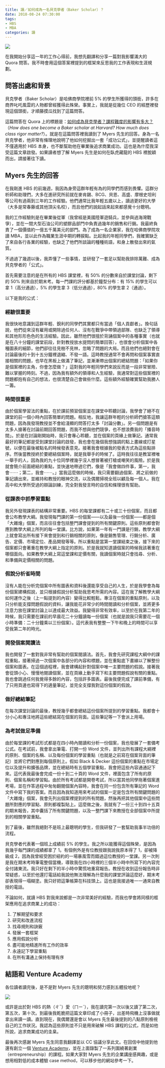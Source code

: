```yaml
---
title: 讀／如何成為一名貝克學者（Baker Scholar）？
date: 2018-08-24 07:30:00
tags:
- HBS
- MBA
categories: 讀
---
```


![](cover.jpg)

在我開始分享這一年的工作心得前，我想先翻譯和分享一篇對我影響滿大的 Quora 問答。我不時會用這個答案裡提到的框架來反思我的工作表現和生涯規劃。

## 問答出處和背景

貝克學者（Baker Scholar）是哈佛商學院裡前 5% 的學生所獲得的頭銜，許多在商界叱吒風雲的人物都曾經獲得此殊榮。事實上，我就是從幾位 CEO 的經歷裡發現這個頭銜，才順藤摸瓜找到了這篇問答。

這篇問答在 Quora 上的標題是：[如何成為貝克學者？課程難度的影響有多大？](https://www.quora.com/How-does-one-become-a-Baker-scholar-at-Harvard-How-much-does-class-rigor-matter)（*How does one become a Baker scholar at Harvard? How much does class rigor matter?*）。就是在這篇問答裡我讀到了 Myers 先生的回答。身為一名貝克學者，他非常有條理地說明了他如何挖掘出一套「成功公式」，並提醒讀者這不僅適用於 HBS 本身，也不斷幫助他在畢業後追求商業成功。這也是為什麼我深受這篇文章啟發。如果讀者想了解 Myers 先生是如何在臥虎藏龍的 HBS 裡脫穎而出，請接著往下讀。

## Myers 先生的回答

在我剛進 HBS 的前幾週，我因為身旁這群年輕有為的同學們而感到畏懼。這群分析師和助理們，大多在進研究所前就在麥肯錫、BCG、貝恩、高盛、摩根史坦利等公司有過兩到三年的工作經驗。他們通常比我年輕五歲以上，讀過更好的大學（大多是常春藤或其他頂尖名校），而且他們的說起話來起來都感覺十分聰明。

我的工作經驗則是在畢業後從軍（我曾經是美國陸軍遊騎兵，並參與過海灣戰爭），並在一間大型石油公司的塑膠品部門中負責過幾年的銷售和行銷。我最終負責了一個價值約一億五千萬美元的部門。為了成為一名企業家，我在哈佛商學院攻讀 MBA，並以此作為職業生涯中期的轉捩點。比起我的年輕同學們，我確實缺乏了來自各行各業的經驗，也缺乏了他們所談論的種種術語，和身上散發出來的氣質。

不過過了幾週以後，我弄懂了一些事情，並研發了一套足以幫助我排除萬難、成為貝克學者的「公式」。

首先需要注意的是在所有的 HBS 課堂裡，有 50% 的分數來自於課堂討論，剩下的 50% 則來自於期末考。每一門課的評分都基於鐘型分布：有 15% 的學生可以拿 1（高分通過），5% 的學生拿 3（低分通過），80% 的學生拿 2（通過）。

以下是我的公式：

### 經驗很重要

我很快地意識到這群年輕、銳利的同學們其實都只有當過「個人貢獻者」。換句話說，他們從來沒有雇用或開除過任何人、沒有在戰爭中帶領過部隊、也缺乏了領導和其他形形色色的生活經驗。因此，雖然他們很擅於背誦個案中的各種事實（也就是在八十分鐘的課堂前段，針對教授放水提問的簡單回答），也很會分析個案中各種圖表的細節，他們卻往往見樹不見林，忽略了問題的大局。而且他們也絕對會在討論最後的十到十五分鐘裡退縮、不發一語。這時教授通常不會再問和個案事實直接相關的問題，也早在黑板上做滿了筆記，並漸漸帶出個案的總結問題：「如果你是個案裡的主角，你會怎麼做？」這對我的年輕同學們來說反而是一段非常冒險、難以掌握的時刻。不過，因為我有額外的領導和人生經驗，我通常對這些個案裡的問題都抱有自己的想法，也很清楚自己會做些什麼。這些額外經驗確實幫助我勝人一籌。

### 時間很重要

由於個案學習法的重點，在於課前預習個案並在課堂中聆聽討論，我學會了絕不在課堂的前一個小時內回答簡單的問題。相反地，我讓這群年輕的分析師們搶答這類問題，因為我發現教授並不會給淺顯的問答打太多「討論分數」。另一個問題是有太多人搶著在討論前期回答問題，而我不想與他們競爭，也不想浪費我的「播音時間」。於是在討論剛開始時，我只會專心聆聽，並在個案的頁緣上做筆記。通常我最好的筆記都是受到課堂討論的啟發，我也會在幾個我想強調的點上畫線或打星號，以便在最後被點名的時候發表意見。接著我會根據我的發表方式為這些點排序。然後當教授終於要總結個案時，就是我舉手的時候了。這時我往往是教室裡唯一舉手的人，因為我的九十位同學裡幾乎沒人想冒著被打槍或嘲笑的風險。於是我就會簡介前面總結的重點，並快速地帶過它們，像是「我會做四件事，第一，我會⋯⋯；第二，我會⋯⋯。」當我這麼做的時候，我只需要翻過個案、將之前做的筆記讀出來，並維持和教授的眼神交流，以及偶爾掃視全班以顧及每一個人。我在高中和大學所受過的辯論訓練，完全對我發言時的自信和條理很有幫助。

### 從課表中抓學習重點

我另外發現課表的結構非常重要。HBS 的每堂課都有二十或三十份個案，而且都會公布教學大綱。我發現每門課的第一份個案——以及最後一份個案——都是個「大雜燴」個案，而且往往會包括整門課會提到的所有關鍵原則。這些原則都會對應到教學大綱上所列的每一堂課。比方說，如果第一年有一門課是行銷，教學大綱上就會寫出所有接下來會提到和行銷相關的原則，像是銷售管理、行銷分析、廣告、定價、市場定位、產品開發等等。所以重點是當第一堂課結束之後，接下來的個案都只會著重在教學大綱上指定的原則。於是我就知道讀個案的時候我該著重在哪個面向。如果教學大綱上寫這堂課和定價有關，我讀個案時就只會找尋、分析、和準備與定價相關的問題。

### 假說分析省時間

沒有人能在分析完個案中所有圖表和資料後還能享受自己的人生，於是我學會為每份個案建構假說，並只根據假說分析幫助我思考所需的內容。這在我了解教學大綱如何運作之後（上一點提到的內容）變得比較輕鬆。專注在個案的重點原則，以及只分析能支撐問題假說的資料，讓我能花非常少的時間閱讀和分析個案，並將更多注意力放在課堂討論上以達成最大效益。我變得非常有效率，以至於在我第二年的時候，我只需要在課前的早晨花二十分鐘讀每一份個案（也就是說我只需要花一個小時準備：二十分鐘乘以三份個案）。這代表我有整整一下午和晚上的時間可以享受我第二年的時光。

### 開發個案閱讀法

我也開發了一套對我非常有幫助的個案閱讀法。首先，我會先研究課程大綱中的課程重點，接著掃過一次個案中各部分的內容和標題，並在重點底下畫線以了解整份個案和圖表。在這個過程裡，我會建構起針對個案中唯一主要問題的假說。接著我會從頭小心、慢慢地閱讀個案，並在頁緣上動手寫下和主要問題假說有關的重點。我也會跳過任何我覺得多餘的內容，包括許多圖表。最後我便完成了課前準備，有了只用頁邊也寫得下的適量筆記，並完全支撐我對這份個案的假說。

### 做好總結筆記

在每次課堂討論的最後，教授幾乎都會總結這份個案所提到的學習重點。我都會十分小心和專注地將這些總結寫在個案的背面。這些筆記等一下會派上用場。

### 為考試做足準備

由於每堂課的考試形式都是在四小時內閱讀和分析一份個案，我也發展了一套備考公式。在考試前，我會拿出筆電、打開一份 Word 文件，並列出所有課程大綱裡的原則、個案的名稱、以及每份個案的學習重點（也就是之前寫在個案背面的筆記）並將它們對應到每個原則上。假如 Black & Decker 這份個案的重點在市場定位以及提升和擴張品牌，並在總結時有五個學習重點，我會把這些內容通通記下來。這代表我最後會完成一份十到二十頁的 Word 文件，裡面包含了所有的原則、個案名稱和學習點。由於所有考試都是開卷考試，所以當其他同學拖著個案進考場，並在作答過程中匆匆翻閱個案內容時，我會在同一份包含所有筆記的 Word 文件中寫下我的答案。而且因為我知道用來考試的個案一定是包含所有關鍵問題的「大雜燴」個案，我會先列出個案裡提到的所有問題，然後再把其他個案中這些問題所對應的學習點、原則都複製貼上。這麼做之後，我就有了一份三十到四十五頁的期末報告，其中囊括了所有關鍵問題，以及一整門課下來教授在全部個案中所提到的相關學習重點。

到了最後，雖然我絕對不是班上最聰明的學生，但我研發了一套幫助我事半功倍的流程。

貝克學者代表著一個班上成績前 5% 的學生。我之所以能獲得這個殊榮，是因為我幾乎每門課的成績都拿了 1。有個例外是有位教授跟我說我原本得了 1，卻被降級成 2，因為我曾經受困於紐約的一場暴風雪而錯過這位教授的一堂課。另一次則是我在期末考時筆電整個當機，導致我在四小時裡的三個半小時中所寫下的內容完全付諸東流。我只好在剩下的半小時中驚慌地重寫報告。教授在收到這份報告時非常疑惑，以至於他還打電話給我說他無法理解為什麼我的課堂評論這麼好，期末考卻表現得一塌糊塗。我只好把這筆帳算在科技頭上。這也是我接過唯一一通來自教授的電話。

不論如何，就讀 HBS 對我來說都是一次非常美好的經驗，而我也學會將同樣的框架應用在追求商業上的成功：

1. 了解期望和要求
2. 研究和改進流程
3. 找尋規則和訣竅
4. 發展一套框架
5. 應用假說分析
6. 盡可能地精進所有工作的效率
7. 永遠記下學習重點
8. 在所有溝通上保持有理有序

## 結語和 Venture Academy

各位讀者讀完後，是不是對 Myers 先生的聰明和努力感到五體投地呢？

![](pamphlet.jpg)

或許是出於對 HBS 的熱（ㄔˉ）愛（ㄇㄧˊ），我在讀完第一次以後又讀了第二次，第五次，第十次。到最後我乾脆把這篇文章印成了小冊子，出差時飛機上沒事做就拿出來讀一讀。直到現在，我偶爾還是會以 Myers 先生最後提到的八點原則檢視自己的工作狀況。我認為這些原則並不只是用來破解 HBS 課程的公式，而是如他所說，追求商業成功的圭臬。

最後再次感謝 Myers 先生同意我翻譯並以 CC 協議分享此文。在回信中他提到他還有創立一個 [Venture Academy](https://www.ventureacademy.biz)，並在上面錄製了一系列圍繞著創業（entrepreneurship）的課程。如果大家對 Myers 先生的企業講座感興趣，或是想用相對低的成本體驗 case method，可以移步他的網站參考一下。
